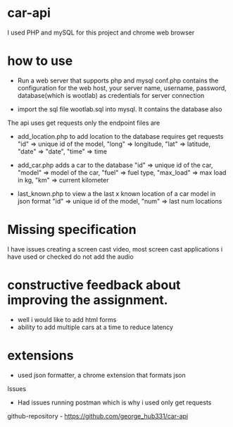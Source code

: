 # car-api
I used PHP and mySQL for this project and chrome web browser

# how to use

- Run a web server that supports php and mysql
conf.php contains the configuration for the web host, your server name, username, password, database(which is wootlab) as credentials for server connection

- import the sql file wootlab.sql into mysql.
It contains the database also

The api uses get requests only
the endpoint files are 

- add_location.php to add location to the database requires get requests
      "id" => unique id of the model, "long" => longitude, "lat" => latitude, "date" => "date", "time" => time
- add_car.php adds a car to the database
      "id" => unique id of the car, "model" => model of the car, "fuel" => fuel type, "max_load" => max load in kg, "km" => current kilometer
      
- last_known.php to view a the last x known location of a car model in json format
      "id" => unique id of the model, "num" => last num locations

# Missing specification
I have issues creating a screen cast video, most screen cast applications i have used or checked do not add the audio

# constructive feedback about improving the assignment.

- well i would like to add html forms
- ability to add multiple cars at a time to reduce latency

# extensions
- used json formatter, a chrome extension that formats json

Issues

- Had issues running postman which is why i used only get requests

github-repository - https://github.com/george_hub331/car-api
